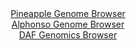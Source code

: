 <div id="Pineapple_Genome_Browser" align="center">
  <a href="https://igv.org/app/?sessionURL=blob:zZNdb5swFIb_i6VWm0TAQICCVE1J2q5f6VeasrWqkAOGuAWb2gZKo_z3nVabdrNKzcWmSb6wj2yf9339eIVaKhUTHEXIMW3PtG1kILUU3YxUdUnPSEUVinJSKmogSXMqKU8pilYoJ0qT.dUpnFxqXavIspiuBxXhhTCVa5KKvAhOOmWmorImoizJQkiihVTWWJJWWKxoBx1dkLo2obdrelZGNLFIWS8FV8KqKS.SDu5LfpWSgnJR0aRqSs3eBCSgBzRmZk6.jOLZKE2pUie0P8p2RydHoxt3f3771Z_czs8P47kfb89YwYluJN3dcg4eptD96RpmL1PP1kHXn12O_S1n7D45Ad5y97b3n2smqdq1A3vH9UNvGEI8jGf0.X9yDoNt6P5U6iPcgNXqdM8bT.uzG1qrm3h47cV.947ztYFKkTbAA0qXMohsbLjYNzzHH7xO7R0D49d8pGAours3kJYkfYTtdyuk.xqoQYo.NW8AGUjIjEoUDUKMAzsMHW8YDHEY2mtjhRpZ_r1wD.ZXYYCdkeP4Sc5KDUhnieK1MgnnZpvmZvGyYZqL8.Ah49w9vp09Y9dvLidsduH2w28i_VOWHgb_0PrtAcHoRxT9E.4.IsTUi01hK9Lv8Mem7f4k5v3joZcSWMJQF73O9uZ09G5ImwWUC1kRDfuhAsufzLVEMsI1FFqm2IKVTPcxZCk6FNmOC.iiVJQCWESyWHzCBjZsD3_.jai7vl__AA--">Pineapple Genome Browser</a>
</div>
<div id="Alphonso_Genome_Browser" align="center">
  <a href="https://igv.org/app/?sessionURL=blob:zZJfb9owFMW_iyWqTQr5C6GOhCag0CHWrYNmMKoqMo6TeHXs1DYJFPHd56FNe1ml8rBpkh_sq2vfc45_B1ATqajgIAK.7XVtzwMWUIVoFqisGPmISqJAlCGmiAUkyYgkHBMQHUCGlEbx_IO5WWhdqchxqK7aJeK5sFVgoxI9C44aZWNROiPBGNoIibSQyhlKVAuH5nW7IRtUVbaZHdhdJ0UaOYhVheBKOBXhedKY95JfpSQnXJQkKbdM05OAxOgxGlM7Q.8Gy8UAY6LUjOynaX8wmw6.BON4fR2O1vGn98s4XF4saM6R3krSv.V6hcPHsS5Lt.AdSFr.ZITpt5Y_HCOz77SCq4vxrqKSqL7X8y6DEIaXvomH8pTs_ifnZtEz3UtZ7llFajnBkk4XN3jxFMdToveFeMH30QJM4K2hAeBC9iLPtQI3tLp.2P6x9S4t14UmHSkoiO4fLKAlwo.m_f4A9L4yzABFnrYnfCwgZEokiNrQdXsehH630.u4EHpH6wC2kv29aCfxHPZcf.D7YZJRpg3QaaJ4pWzEuV3jzM6fz8xyN1oJqFbFaLacr.O7RTwtPl_nBqG0bL6.SJEZfvpAY_U1mv4Jd68RYuvNubD1glmwFKsJhc0tvNs0T.vhhD3yqxs4_mM8gTF7XjSZkCXSpt9UzPEnbzWSFHFtCjVVdEMZ1fulSVE0IPL8wGALsGDCcAhkvnnjWq7ldd23v_EMjg_H7w--">Alphonso Genome Browser</a>
</div>


<div id="DAF_Genomics_Browser" align="center">
  <a href="https://igv.org/app/?sessionURL=blob:tZFra9swFIb_iyD95Kvs2LUhDG9NmpDQsAQnI6WEM1u2tViWK8lL05D_Ps3rGOzCGHQgCYlzeV.d54w.EyEpb1CMsOUOLddFBpIVP66BtTW5A0YkiguoJTGQIAURpMkIis.oAKkgXS10ZaVUK2PbzqEwS9JwRjNpSc.C1pS8UxXRqSa2gMEzb.AorYwznazAhrqteCO5DVlGpDQduyVNuT.CPr7H9n1LsmddrWivutcmtLHcKkC7pU1Onv5i5D8o60XfJNt10tfPyWmWj5L5LNl443R3G7zbpcvpNg22V2taNqA6QUaSrQVMYVN9eM4X7_0BnhwOlG0Wk_ni03jg3VyNn1oqiBy5oXvtBVHgDtHFQDXPOg0BZZVwY9c3QnxtYN83X67eMNBTEJyi.P7BQEpAdtDp92ekTq1GhSR57HpqBuIiJwLFZuQ4oRtFeOiHvhNF7sU4o07Ur8xykq6i0MEJxoH1EZjWL2jdD1AL_Rp8LZA_ddb7X0Hd3B6n6fJ0x7pwVw7w27KN.OMKR.HyqGa_BfUVwR8_VnDBQOnQt.cLFqi1HiON.sHFuzxcvgA-">DAF Genomics Browser</a>
</div>
